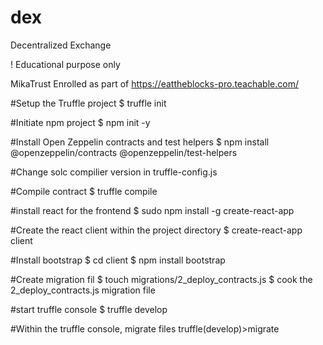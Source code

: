 # dex
Decentralized Exchange

 ! Educational purpose only

MikaTrust Enrolled as part of https://eattheblocks-pro.teachable.com/

#Setup the Truffle project
$ truffle init

#Initiate npm project
$ npm init -y

#Install Open Zeppelin contracts and test helpers
$ npm install @openzeppelin/contracts @openzeppelin/test-helpers

#Change solc compilier version in truffle-config.js

#Compile contract
$ truffle compile

#install react for the frontend
$ sudo npm install -g create-react-app

#Create the react client within the project directory
$ create-react-app client

#Install bootstrap 
$ cd client
$ npm install bootstrap

#Create migration fil
$ touch migrations/2_deploy_contracts.js 
$ cook the 2_deploy_contracts.js migration file 

#start truffle console
$ truffle develop

#Within the truffle console, migrate files
truffle(develop)>migrate

